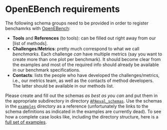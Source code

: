 # OpenEBench requirements

The following schema groups need to be provided in order to register benchamrks
with [OpenEBench][oeb]:

* **Tools** and **References** (to tools): can be filled out right away from
  our [list of methods].
* **Challenges**/**Metrics**: pretty much correspond to what we call
  _benchmarks_. Each challenge _can_ have multiple metrics (say you want to
  create more than one plot per benchmark). It should become clear from the
  examples and most of the required info should already be available in our
  benchmark specifications.
* **Contacts**: lists the people who have developed the challenges/metrics,
  i.e., our metrics team, as well as the contacts of method developers. The
  latter should be available in our methods list.

Please create and fill out the schemas _as best as you can_ and put them in
the appropriate subdirectory in directory [`APAeval_schemas`](APAeval_schemas).
Use the schemas in the [`examples`](examples) directory as a reference
(unfortunately the links to the schema definitions as indicated in the examples
are currently dead). To see how a complete case looks like, including the
directory structure, here is a [full set of examples][example-full].

[example-full]: <https://github.com/inab/benchmarking-data-model/tree/master/prototype-data/1.0.x/QfO>
[methods]: <https://docs.google.com/spreadsheets/d/1jvZOpF8iKzFRltrg99dgmkcHNXQVvaUla2JEjt5vyCU/edit>
[oeb]: <https://openebench.bsc.es/>

